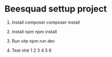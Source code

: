 # Beesquad settup project

1. Install composer
composer install

2. Install npm
npm install

3. Run vite
npm run dev



4. Test nhé 1 2 3 4 5 6

